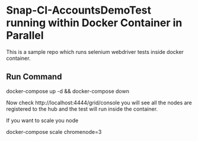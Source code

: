 # Snap-CI-AccountsDemoTest running within Docker Container in Parallel

This is a sample repo which runs selenium webdriver tests inside docker container.

## Run Command

docker-compose up -d && docker-compose down

Now check http://localhost:4444/grid/console you will see all the nodes are registered to the hub and the test will run inside the container.

If you want to scale you node

docker-compose scale chromenode=3
